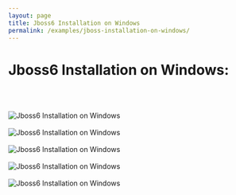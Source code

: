 ```yaml
---
layout: page
title: Jboss6 Installation on Windows
permalink: /examples/jboss-installation-on-windows/
---
```



# Jboss6 Installation on Windows:


<br/><br/>

<img src="http://files.javadev.org/eclipse/jboss6/jboss6_01.png" border="0" alt="Jboss6 Installation on Windows"><br/><br/>
<img src="http://files.javadev.org/eclipse/jboss6/jboss6_02.png" border="0" alt="Jboss6 Installation on Windows"><br/><br/>
<img src="http://files.javadev.org/eclipse/jboss6/jboss6_03.png" border="0" alt="Jboss6 Installation on Windows"><br/><br/>
<img src="http://files.javadev.org/eclipse/jboss6/jboss6_04.png" border="0" alt="Jboss6 Installation on Windows"><br/><br/>
<img src="http://files.javadev.org/eclipse/jboss6/jboss6_05.png" border="0" alt="Jboss6 Installation on Windows"><br/><br/>

